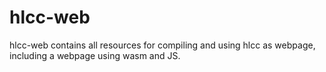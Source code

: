 # hlcc-web

hlcc-web contains all resources for compiling and using hlcc as webpage, including a webpage using wasm and JS.
